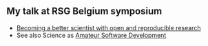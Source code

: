 ## My talk at RSG Belgium symposium

- [Becoming a better scientist with open and reproducible research](https://lgatto.github.io/rr-publ/)
- See also Science as [Amateur Software Development](https://youtu.be/zwRdO9_GGhY)
